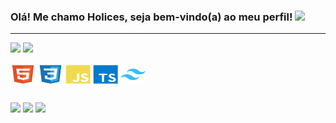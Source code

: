 ### Olá! Me chamo Holices, seja bem-vindo(a) ao meu perfil! <img src="https://media.giphy.com/media/hvRJCLFzcasrR4ia7z/giphy.gif" width="25px">


<hr>

<div>
 <span align="center">
 <img height='180em' src='https://github-readme-stats.vercel.app/api?username=holices&show_icons=true&theme=react'>
 <img height='180em' src='https://github-readme-stats.vercel.app/api/top-langs/?username=holices&layout=compact&theme=react'>
 </span>
</div>

<div style="display: inline_block"><br>
  <img align="center" alt="Holices-HTML" height="30" width="40" src="https://raw.githubusercontent.com/devicons/devicon/master/icons/html5/html5-original.svg">
  <img align="center" alt="Holices-CSS" height="30" width="40" src="https://raw.githubusercontent.com/devicons/devicon/master/icons/css3/css3-original.svg">
  <img align="center" alt="Holices-Js" height="30" width="40" src="https://raw.githubusercontent.com/devicons/devicon/master/icons/javascript/javascript-plain.svg">
  <img align="center" alt="Holices-Ts" height="30" width="40" src="https://raw.githubusercontent.com/devicons/devicon/master/icons/typescript/typescript-plain.svg">
  <img align="center" alt="Holices-React" height="30" width="40" src="https://raw.githubusercontent.com/devicons/devicon/master/icons/tailwindcss/tailwindcss-plain.svg">
</div>

##

<div> 
  <a href="https://instagram.com/holicesjr" target="_blank"><img src="https://img.shields.io/badge/-Instagram-%23E4405F?style=for-the-badge&logo=instagram&logoColor=white" target="_blank"></a>
  <a href = "mailto:dev.holices@gmail.com"><img src="https://img.shields.io/badge/-Gmail-%23333?style=for-the-badge&logo=gmail&logoColor=white" target="_blank"></a>
  <a href="https://www.linkedin.com/in/holices-sanson-b6a9b4240/" target="_blank"><img src="https://img.shields.io/badge/-LinkedIn-%230077B5?style=for-the-badge&logo=linkedin&logoColor=white" target="_blank"></a> 
</div>
